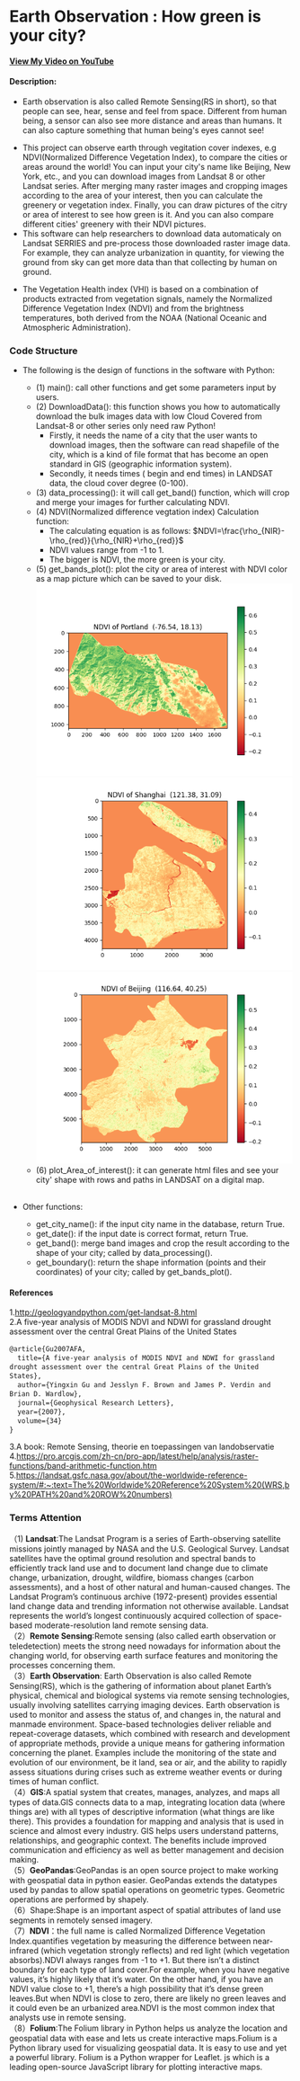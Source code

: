 # Earth Observation : How green is your city?
#### [View My Video on YouTube](https://www.youtube.com/watch?v=9LhqhBOE6vc)
#### Description:

- Earth observation is also called Remote Sensing(RS in short), so that people can see, hear, sense and feel from space. Different from human being, a sensor can also see more distance and areas than humans. It can also capture something that human being's eyes cannot see! 
+ This project can observe earth through vegitation cover indexes, e.g NDVI(Normalized Difference Vegetation Index), to compare the cities or areas around the world! You can input your city's name like Beijing, New York, etc., and you can download images from Landsat 8 or other Landsat series. After merging many raster images and cropping images according to the area of your interest, then you can calculate the greenery or vegetation index. Finally, you can draw pictures of the citry or area of interest to see how green is it. And you can also compare different cities' greenery with their NDVI pictures.
+ This software can help researchers to download data automaticaly on Landsat SERRIES and pre-process those downloaded raster image data. For example, they can analyze urbanization in quantity, for viewing the ground from sky can get more data than that collecting by human on ground.
* The Vegetation Health index (VHI) is based on a combination of products extracted from vegetation signals, namely the Normalized Difference Vegetation Index (NDVI) and from the brightness temperatures, both derived from the NOAA (National Oceanic and Atmospheric Administration).
### Code Structure
- The following is the design of functions in the software with Python:

    - (1) main(): call other functions and get some parameters input by users.
    - (2) DownloadData(): this function shows you how to automatically download the bulk images data with low Cloud Covered from Landsat-8 or other series only need raw Python!<br>
      - Firstly, it needs the name of a city that the user wants to download images, then the software can read shapefile of the city, which is a kind of file format that has become an open standard in GIS (geographic information system). 
      - Secondly, it needs times ( begin and end times) in LANDSAT data, the cloud cover degree (0-100).<br>
    - (3) data_processing(): it will call get_band() function, which will crop and merge your images for further calculating NDVI.
    - (4) NDVI(Normalized difference vegtation index) Calculation function:
        - The calculating equation is as follows:
        $NDVI=\frac{\rho_{NIR}-\rho_{red}}{\rho_{NIR}+\rho_{red}}$
        - NDVI values range from -1 to 1.
        - The bigger is NDVI, the more green is your city.
    - (5) get_bands_plot(): plot the city or area of interest with NDVI color as a map picture which can be saved to your disk. 
    ![markdown picture](./ndvi_Portland.png)  <br>
    ![markdown picture](./ndvi_Shanghai.png) <br>
    ![markdown picture](./ndvi_Beijing.png)  <br>
    - (6) plot_Area_of_interest(): it can generate html files and see your city' shape with rows and paths in LANDSAT on a digital map. <br><br>

- Other functions:
  - get_city_name(): if the input city name in the database, return True.
  - get_date(): if the input date is correct format, return True.
  - get_band(): merge band images and crop the result according to the shape of your city; called by data_processing().
  - get_boundary(): return the shape information (points and their coordinates) of your city; called by get_bands_plot().



#### References
1.http://geologyandpython.com/get-landsat-8.html <br>
2.A five-year analysis of MODIS NDVI and NDWI for grassland
drought assessment over the central Great Plains of the United States
```
@article{Gu2007AFA,
  title={A five‐year analysis of MODIS NDVI and NDWI for grassland drought assessment over the central Great Plains of the United States},
  author={Yingxin Gu and Jesslyn F. Brown and James P. Verdin and Brian D. Wardlow},
  journal={Geophysical Research Letters},
  year={2007},
  volume={34}
}
```
3.A book: Remote Sensing, theorie en toepassingen van landobservatie <br>
4.https://pro.arcgis.com/zh-cn/pro-app/latest/help/analysis/raster-functions/band-arithmetic-function.htm <br>
5.https://landsat.gsfc.nasa.gov/about/the-worldwide-reference-system/#:~:text=The%20Worldwide%20Reference%20System%20(WRS,by%20PATH%20and%20ROW%20numbers)

### Terms Attention
（1) <b>Landsat</b>:The Landsat Program is a series of Earth-observing satellite missions jointly managed by NASA and the U.S. Geological Survey. Landsat satellites have the optimal ground resolution and spectral bands to efficiently track land use and to document land change due to climate change, urbanization, drought, wildfire, biomass changes (carbon assessments), and a host of other natural and human-caused changes. The Landsat Program’s continuous archive (1972-present) provides essential land change data and trending information not otherwise available. Landsat represents the world’s longest continuously acquired collection of space-based moderate-resolution land remote sensing data.<br>
（2）<b>Remote Sensing</b>:Remote sensing (also called earth observation or teledetection) meets the strong need nowadays for information about the changing world, for observing earth surface features and monitoring the processes concerning them.<br>
（3）<b>Earth Observation</b>: Earth Observation is also called Remote Sensing(RS), which is the gathering of information about planet Earth’s physical, chemical and biological systems via remote sensing technologies, usually involving satellites carrying imaging devices. Earth observation is used to monitor and assess the status of, and changes in, the natural and manmade environment. Space-based technologies deliver reliable and repeat-coverage datasets, which combined with research and development of appropriate methods, provide a unique means for gathering information concerning the planet. Examples include the monitoring of the state and evolution of our environment, be it land, sea or air, and the ability to rapidly assess situations during crises such as extreme weather events or during times of human conflict.<br>
（4）<b>GIS</b>:A spatial system that creates, manages, analyzes, and maps all types of data.GIS connects data to a map, integrating location data (where things are) with all types of descriptive information (what things are like there). This provides a foundation for mapping and analysis that is used in science and almost every industry. GIS helps users understand patterns, relationships, and geographic context. The benefits include improved communication and efficiency as well as better management and decision making.<br>
（5）<b>GeoPandas</b>:GeoPandas is an open source project to make working with geospatial data in python easier. GeoPandas extends the datatypes used by pandas to allow spatial operations on geometric types. Geometric operations are performed by shapely.<br>
（6）Shape:Shape is an important aspect of spatial attributes of land use segments in remotely sensed imagery.<br>
（7）<b>NDVI</b>：the full name is called Normalized Difference Vegetation Index.quantifies vegetation by measuring the difference between near-infrared (which vegetation strongly reflects) and red light (which vegetation absorbs).NDVI always ranges from -1 to +1. But there isn’t a distinct boundary for each type of land cover.For example, when you have negative values, it’s highly likely that it’s water. On the other hand, if you have an NDVI value close to +1, there’s a high possibility that it’s dense green leaves.But when NDVI is close to zero, there are likely no green leaves and it could even be an urbanized area.NDVI is the most common index that analysts use in remote sensing. <br>
（8）<b>Folium</b>:The Folium library in Python helps us analyze the location and geospatial data with ease and lets us create interactive maps.Folium is a Python library used for visualizing geospatial data. It is easy to use and yet a powerful library. Folium is a Python wrapper for Leaflet. js which is a leading open-source JavaScript library for plotting interactive maps.<br>
 
